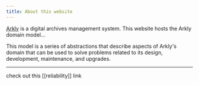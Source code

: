 ```yaml
---
title: About this website
---
```


[Arkly](https://arkly.io/#about) is a digital archives management system. This website hosts the Arkly domain model...

This model is a series of abstractions that describe aspects of Arkly's domain that can be used to solve problems related to its design, development, maintenance, and upgrades.

---
check out this [[reliability]] link
